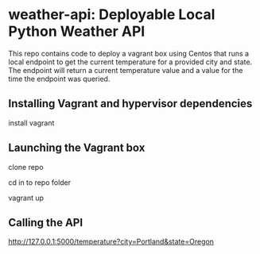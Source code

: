 # weather-api: Deployable Local Python Weather API
This repo contains code to deploy a vagrant box using Centos that runs a local endpoint to get the current temperature for a provided city and state. The endpoint will return a current temperature value and a value for the time the endpoint was queried. 

## Installing Vagrant and hypervisor dependencies

install vagrant

## Launching the Vagrant box

clone repo

cd in to repo folder

vagrant up

## Calling the API

http://127.0.0.1:5000/temperature?city=Portland&state=Oregon
